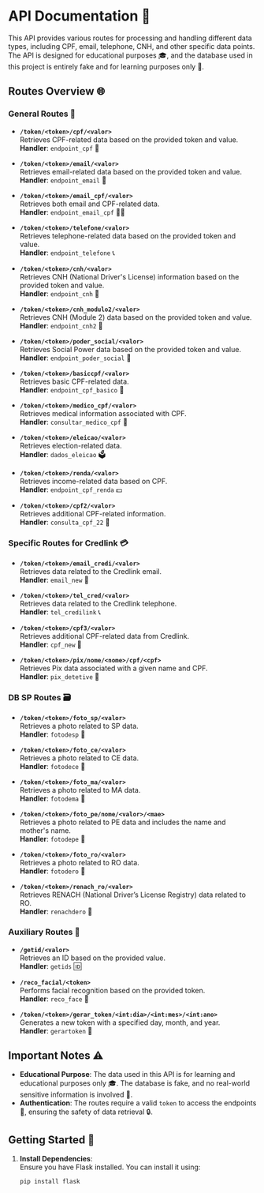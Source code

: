 # API Documentation 📝

This API provides various routes for processing and handling different data types, including CPF, email, telephone, CNH, and other specific data points. The API is designed for educational purposes 🎓, and the database used in this project is entirely fake and for learning purposes only 🚫.

## Routes Overview 🌐

### General Routes 🔄

- **`/token/<token>/cpf/<valor>`**  
  Retrieves CPF-related data based on the provided token and value.  
  **Handler**: `endpoint_cpf` 📑

- **`/token/<token>/email/<valor>`**  
  Retrieves email-related data based on the provided token and value.  
  **Handler**: `endpoint_email` 📧

- **`/token/<token>/email_cpf/<valor>`**  
  Retrieves both email and CPF-related data.  
  **Handler**: `endpoint_email_cpf` 📧📑

- **`/token/<token>/telefone/<valor>`**  
  Retrieves telephone-related data based on the provided token and value.  
  **Handler**: `endpoint_telefone` 📞

- **`/token/<token>/cnh/<valor>`**  
  Retrieves CNH (National Driver's License) information based on the provided token and value.  
  **Handler**: `endpoint_cnh` 🚗

- **`/token/<token>/cnh_modulo2/<valor>`**  
  Retrieves CNH (Module 2) data based on the provided token and value.  
  **Handler**: `endpoint_cnh2` 🚙

- **`/token/<token>/poder_social/<valor>`**  
  Retrieves Social Power data based on the provided token and value.  
  **Handler**: `endpoint_poder_social` 💪

- **`/token/<token>/basiccpf/<valor>`**  
  Retrieves basic CPF-related data.  
  **Handler**: `endpoint_cpf_basico` 📑

- **`/token/<token>/medico_cpf/<valor>`**  
  Retrieves medical information associated with CPF.  
  **Handler**: `consultar_medico_cpf` 🏥

- **`/token/<token>/eleicao/<valor>`**  
  Retrieves election-related data.  
  **Handler**: `dados_eleicao` 🗳️

- **`/token/<token>/renda/<valor>`**  
  Retrieves income-related data based on CPF.  
  **Handler**: `endpoint_cpf_renda` 💵

- **`/token/<token>/cpf2/<valor>`**  
  Retrieves additional CPF-related information.  
  **Handler**: `consulta_cpf_22` 📑

### Specific Routes for Credlink 💳

- **`/token/<token>/email_credi/<valor>`**  
  Retrieves data related to the Credlink email.  
  **Handler**: `email_new` 📧

- **`/token/<token>/tel_cred/<valor>`**  
  Retrieves data related to the Credlink telephone.  
  **Handler**: `tel_credilink` 📞

- **`/token/<token>/cpf3/<valor>`**  
  Retrieves additional CPF-related data from Credlink.  
  **Handler**: `cpf_new` 📑

- **`/token/<token>/pix/nome/<nome>/cpf/<cpf>`**  
  Retrieves Pix data associated with a given name and CPF.  
  **Handler**: `pix_detetive` 💸

### DB SP Routes 🗃️

- **`/token/<token>/foto_sp/<valor>`**  
  Retrieves a photo related to SP data.  
  **Handler**: `fotodesp` 📸

- **`/token/<token>/foto_ce/<valor>`**  
  Retrieves a photo related to CE data.  
  **Handler**: `fotodece` 📸

- **`/token/<token>/foto_ma/<valor>`**  
  Retrieves a photo related to MA data.  
  **Handler**: `fotodema` 📸

- **`/token/<token>/foto_pe/nome/<valor>/<mae>`**  
  Retrieves a photo related to PE data and includes the name and mother's name.  
  **Handler**: `fotodepe` 📸

- **`/token/<token>/foto_ro/<valor>`**  
  Retrieves a photo related to RO data.  
  **Handler**: `fotodero` 📸

- **`/token/<token>/renach_ro/<valor>`**  
  Retrieves RENACH (National Driver’s License Registry) data related to RO.  
  **Handler**: `renachdero` 🚗

### Auxiliary Routes 🔧

- **`/getid/<valor>`**  
  Retrieves an ID based on the provided value.  
  **Handler**: `getids` 🆔

- **`/reco_facial/<token>`**  
  Performs facial recognition based on the provided token.  
  **Handler**: `reco_face` 🤳

- **`/token/<token>/gerar_token/<int:dia>/<int:mes>/<int:ano>`**  
  Generates a new token with a specified day, month, and year.  
  **Handler**: `gerartoken` 🔑

## Important Notes ⚠️

- **Educational Purpose**: The data used in this API is for learning and educational purposes only 🎓. The database is fake, and no real-world sensitive information is involved 🚫.
- **Authentication**: The routes require a valid `token` to access the endpoints 🔑, ensuring the safety of data retrieval 🔒.

## Getting Started 🚀

1. **Install Dependencies**:  
   Ensure you have Flask installed. You can install it using:
   ```bash
   pip install flask
